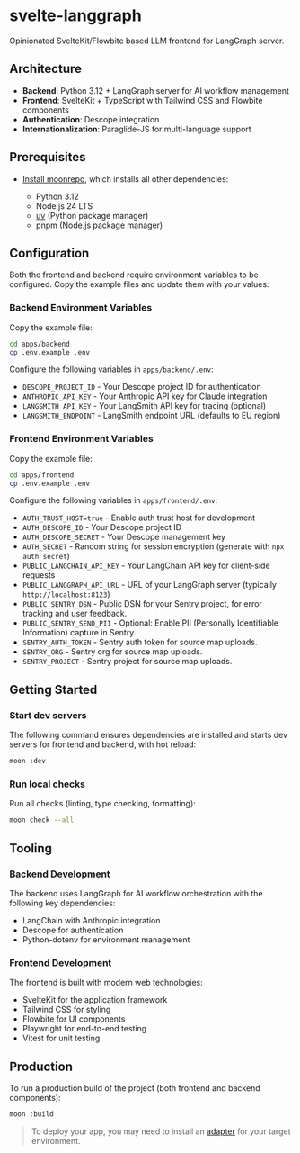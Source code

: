 # svelte-langgraph

Opinionated SvelteKit/Flowbite based LLM frontend for LangGraph server.

## Architecture

- **Backend**: Python 3.12 + LangGraph server for AI workflow management
- **Frontend**: SvelteKit + TypeScript with Tailwind CSS and Flowbite components
- **Authentication**: Descope integration
- **Internationalization**: Paraglide-JS for multi-language support

## Prerequisites

- [Install moonrepo](https://moonrepo.dev/docs/install), which installs all other dependencies:

	* Python 3.12
	* Node.js 24 LTS
	* [uv](https://docs.astral.sh/uv/) (Python package manager)
	* pnpm (Node.js package manager)

## Configuration

Both the frontend and backend require environment variables to be configured. Copy the example files and update them with your values:

### Backend Environment Variables

Copy the example file:
```bash
cd apps/backend
cp .env.example .env
```

Configure the following variables in `apps/backend/.env`:

- `DESCOPE_PROJECT_ID` - Your Descope project ID for authentication
- `ANTHROPIC_API_KEY` - Your Anthropic API key for Claude integration
- `LANGSMITH_API_KEY` - Your LangSmith API key for tracing (optional)
- `LANGSMITH_ENDPOINT` - LangSmith endpoint URL (defaults to EU region)

### Frontend Environment Variables

Copy the example file:
```bash
cd apps/frontend
cp .env.example .env
```

Configure the following variables in `apps/frontend/.env`:

- `AUTH_TRUST_HOST=true` - Enable auth trust host for development
- `AUTH_DESCOPE_ID` - Your Descope project ID
- `AUTH_DESCOPE_SECRET` - Your Descope management key
- `AUTH_SECRET` - Random string for session encryption (generate with `npx auth secret`)
- `PUBLIC_LANGCHAIN_API_KEY` - Your LangChain API key for client-side requests
- `PUBLIC_LANGGRAPH_API_URL` - URL of your LangGraph server (typically `http://localhost:8123`)
- `PUBLIC_SENTRY_DSN` - Public DSN for your Sentry project, for error tracking and user feedback.
- `PUBLIC_SENTRY_SEND_PII` - Optional: Enable PII (Personally Identifiable Information) capture in Sentry.
- `SENTRY_AUTH_TOKEN` - Sentry auth token for source map uploads.
- `SENTRY_ORG` - Sentry org for source map uploads.
- `SENTRY_PROJECT` - Sentry project for source map uploads.

## Getting Started

### Start dev servers

The following command ensures dependencies are installed and starts dev servers for frontend and backend, with hot reload:

```bash
moon :dev
```

### Run local checks

Run all checks (linting, type checking, formatting):

```bash
moon check --all
```

## Tooling

### Backend Development

The backend uses LangGraph for AI workflow orchestration with the following key dependencies:
- LangChain with Anthropic integration
- Descope for authentication
- Python-dotenv for environment management

### Frontend Development

The frontend is built with modern web technologies:
- SvelteKit for the application framework
- Tailwind CSS for styling
- Flowbite for UI components
- Playwright for end-to-end testing
- Vitest for unit testing

## Production

To run a production build of the project (both frontend and backend components):

```bash
moon :build
```

> To deploy your app, you may need to install an [adapter](https://svelte.dev/docs/kit/adapters) for your target environment.

